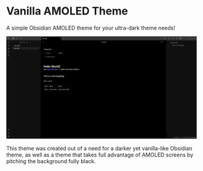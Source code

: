 # Vanilla AMOLED Theme
A simple Obsidian AMOLED theme for your ultra-dark theme needs!

![Sample screenshot of the Vanilla AMOLED theme](sample-screenshot.png)

This theme was created out of a need for a darker yet vanilla-like Obsidian theme, as well as a theme that takes full advantage of AMOLED screens by pitching the background fully black.